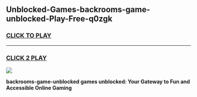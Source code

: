 
## Unblocked-Games-backrooms-game-unblocked-Play-Free-q0zgk
<h3>
<a href="https://premium76.site?title=backrooms-game-unblocked&ref=21A">CLICK TO PLAY</a></h3>
<hr>

<h3>
<a href="https://premium76.site?title=backrooms-game-unblocked&ref=21A">CLICK 2 PLAY</a>
  
</h3>

<a href="https://premium76.site?title=backrooms-game-unblocked&ref=21A"><img src="https://clearcache.store/games.png"></a>


**backrooms-game-unblocked games unblocked: Your Gateway to Fun and Accessible Online Gaming**
